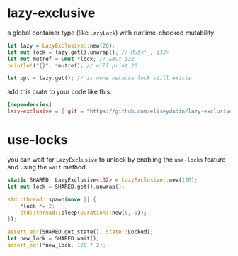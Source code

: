# lazy-exclusive
a global container type (like `LazyLock`) with runtime-checked mutability
```rust
let lazy = LazyExclusive::new(20);
let mut lock = lazy.get().unwrap(); // Mut<'_, i32>
let mut mutref = &mut *lock; // &mut i32
println!("{}", *mutref); // will print 20

let opt = lazy.get(); // is none because lock still exists
```
add this crate to your code like this:
```toml
[dependencies]
lazy-exclusive = { git = "https://github.com/eliseydudin/lazy-exclusive.git" }
```

# use-locks
you can wait for `LazyExclusive` to unlock by enabling the `use-locks` feature and using the `wait` method.

```rust
static SHARED: LazyExclusive<i32> = LazyExclusive::new(120);
let mut lock = SHARED.get().unwrap();

std::thread::spawn(move || {
    *lock *= 2;
    std::thread::sleep(Duration::new(5, 0));
});

assert_eq!(SHARED.get_state(), State::Locked);
let new_lock = SHARED.wait();
assert_eq!(*new_lock, 120 * 2);
```
